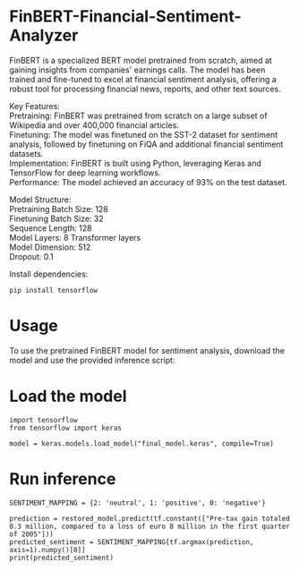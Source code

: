 # FinBERT-Financial-Sentiment-Analyzer

FinBERT is a specialized BERT model pretrained from scratch, aimed at gaining insights from companies' earnings calls. The model has been trained and fine-tuned to excel at financial sentiment analysis, offering a robust tool for processing financial news, reports, and other text sources.

Key Features: <br>
Pretraining: FinBERT was pretrained from scratch on a large subset of Wikipedia and over 400,000 financial articles.<br>
Finetuning: The model was finetuned on the SST-2 dataset for sentiment analysis, followed by finetuning on FiQA and additional financial sentiment datasets.<br>
Implementation: FinBERT is built using Python, leveraging Keras and TensorFlow for deep learning workflows.<br>
Performance: The model achieved an accuracy of 93% on the test dataset.<br>

Model Structure:<br>
Pretraining Batch Size: 128<br>
Finetuning Batch Size: 32<br>
Sequence Length: 128<br>
Model Layers: 8 Transformer layers<br>
Model Dimension: 512<br>
Dropout: 0.1<br>

Install dependencies:
```
pip install tensorflow 
```

# Usage
To use the pretrained FinBERT model for sentiment analysis, download the model and use the provided inference script:


# Load the model
```
import tensorflow
from tensorflow import keras

model = keras.models.load_model("final_model.keras", compile=True)
```

# Run inference
```
SENTIMENT_MAPPING = {2: 'neutral', 1: 'positive', 0: 'negative'}

prediction = restored_model.predict(tf.constant(["Pre-tax gain totaled 0.3 million, compared to a loss of euro 8 million in the first quarter of 2005"]))
predicted_sentiment = SENTIMENT_MAPPING[tf.argmax(prediction, axis=1).numpy()[0]]
print(predicted_sentiment)
```



